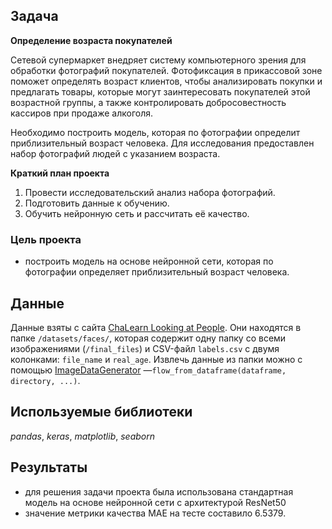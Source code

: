 ## Задача

**Определение возраста покупателей**

Сетевой супермаркет внедряет систему компьютерного зрения для обработки фотографий покупателей. Фотофиксация в прикассовой зоне поможет определять возраст клиентов, чтобы анализировать покупки и предлагать товары, которые могут заинтересовать покупателей этой возрастной группы, а также контролировать добросовестность кассиров при продаже алкоголя.

Необходимо построить модель, которая по фотографии определит приблизительный возраст человека. Для исследования предоставлен набор фотографий людей с указанием возраста.

**Краткий план проекта**
1. Провести исследовательский анализ набора фотографий.
2. Подготовить данные к обучению.
3. Обучить нейронную сеть и рассчитать её качество.

### Цель проекта
 - построить модель на основе нейронной сети, которая по фотографии определяет приблизительный возраст человека.
 
## Данные

Данные взяты с сайта [ChaLearn Looking at People](http://chalearnlap.cvc.uab.es/dataset/26/description/). Они находятся в папке `/datasets/faces/`, которая содержит одну папку со всеми изображениями (`/final_files`) и CSV-файл `labels.csv` с двумя колонками: `file_name` и `real_age`. 
Извлечь данные из папки можно с помощью [ImageDataGenerator](https://keras.io/preprocessing/image/) —`flow_from_dataframe(dataframe, directory, ...)`.

## Используемые библиотеки
*pandas*, *keras*, *matplotlib*, *seaborn*

## Результаты
 - для решения задачи проекта была использована стандартная модель на основе нейронной сети с архитектурой ResNet50
 - значение метрики качества MAE на тесте составило 6.5379.